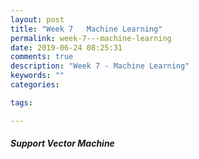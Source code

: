 ```yaml
---
layout: post
title: "Week 7   Machine Learning"
permalink: week-7---machine-learning
date: 2019-06-24 08:25:31
comments: true
description: "Week 7 - Machine Learning"
keywords: ""
categories:

tags:

---
```


##### Support Vector Machine
